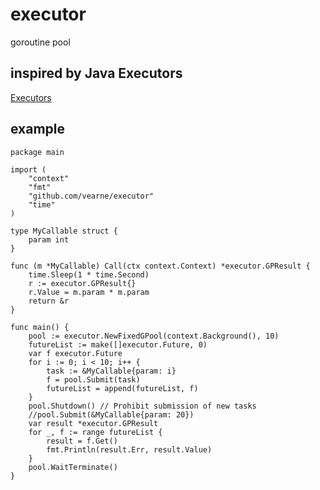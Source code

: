 # executor
goroutine pool

## inspired by Java Executors
[Executors](https://docs.oracle.com/en/java/javase/11/docs/api/java.base/java/util/concurrent/Executors.html)

## example
```
package main

import (
	"context"
	"fmt"
	"github.com/vearne/executor"
	"time"
)

type MyCallable struct {
	param int
}

func (m *MyCallable) Call(ctx context.Context) *executor.GPResult {
	time.Sleep(1 * time.Second)
	r := executor.GPResult{}
	r.Value = m.param * m.param
	return &r
}

func main() {
	pool := executor.NewFixedGPool(context.Background(), 10)
	futureList := make([]executor.Future, 0)
	var f executor.Future
	for i := 0; i < 10; i++ {
		task := &MyCallable{param: i}
		f = pool.Submit(task)
		futureList = append(futureList, f)
	}
	pool.Shutdown() // Prohibit submission of new tasks
	//pool.Submit(&MyCallable{param: 20})
	var result *executor.GPResult
	for _, f := range futureList {
		result = f.Get()
		fmt.Println(result.Err, result.Value)
	}
	pool.WaitTerminate()
}
```